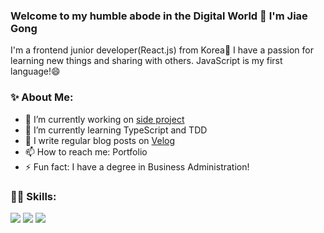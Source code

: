 ### Welcome to my humble abode in the Digital World 👋 I'm Jiae Gong

I'm a frontend junior developer(React.js) from Korea👶 I have a passion for learning new things and sharing with others. JavaScript is my first language!😄

### ✨ About Me:
- 🔭 I’m currently working on [side project](https://github.com/jiaegong/worldtour_inmyroom)
- 🌱 I’m currently learning TypeScript and TDD
- 💬 I write regular blog posts on [Velog](https://velog.io/@jiaegong)
- 📫 How to reach me: Portfolio
- ⚡ Fun fact: I have a degree in Business Administration!

### 👩‍💻 Skills:
<img src="https://img.shields.io/badge/Javascript-F7DF1D?style=flat-square&logo=javascript&logoColor=white"/> <img src="https://img.shields.io/badge/React-20232a?style=flat-square&logo=React&logoColor=#5bccea"/> <img src="https://img.shields.io/badge/Redux-%23593d88.svg?style=flat-square&logo=redux&logoColor=white"/>

